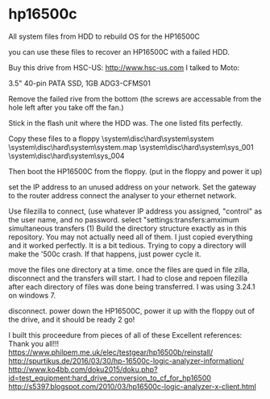 # hp16500c
All system files from HDD to rebuild OS for the HP16500C

you can use these files to recover an HP16500C with a failed HDD.

Buy this drive from HSC-US:	http://www.hsc-us.com
I talked to Moto:

3.5" 40-pin PATA SSD, 1GB
ADG3-CFMS01

Remove the failed rive from the bottom (the screws are accessable from the hole left after you take off the fan.)

Stick in the flash unit where the HDD was. The one listed fits perfectly. 

Copy these files to a floppy
\system\disc\hard\system\system
\system\disc\hard\system\system.map
\system\disc\hard\system\sys_001
\system\disc\hard\system\sys_004

Then boot the HP16500C from the floppy. (put in the floppy and power it up)

set the IP address to an unused address on your network.
Set the gateway to the router address
connect the analyser to your ethernet network.

Use filezilla to connect, (use whatever IP address you assigned, "control" as the user name, and no password.  select "settings:transfers:amximum simultaneous transfers (1)
Build the directory structure exactly as in this repository. You may not actually need all of them. I just copied everything and it worked perfectly. It is a bit tedious. Trying to copy a directory will make the '500c crash. If that happens, just power cycle it. 

move the files one directory at a time. once the files are qued in file zilla, disconnect and the transfers will start. 
I had to close and repoen filezilla after each directory of files was done being transferred. I was using 3.24.1 on windows 7. 

disconnect. power down the HP16500C, power it up with the floppy out of the drive, and it should be ready 2 go! 

I built this proceedure from pieces of all of these Excellent references: Thank you all!!!
https://www.philpem.me.uk/elec/testgear/hp16500b/reinstall/
http://spurtikus.de/2016/03/30/hp-16500c-logic-analyzer-information/
http://www.ko4bb.com/doku2015/doku.php?id=test_equipment:hard_drive_conversion_to_cf_for_hp16500
http://s5397.blogspot.com/2010/03/hp16500c-logic-analyzer-x-client.html
